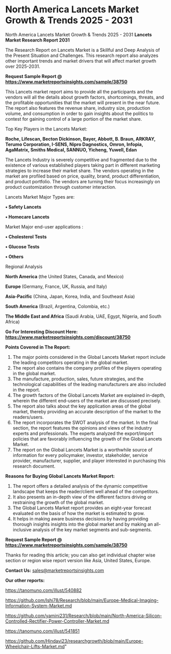 # North America Lancets Market Growth & Trends 2025 - 2031
 North America Lancets Market Growth & Trends 2025 - 2031
<strong>Lancets Market Research Report 2031</strong>

The Research Report on Lancets Market is a Skillful and Deep Analysis of the Present Situation and Challenges. This research report also analyzes other important trends and market drivers that will affect market growth over 2025-2031.

<strong>Request Sample Report @ <a href=https://www.marketreportsinsights.com/sample/38750>https://www.marketreportsinsights.com/sample/38750</a></strong>

This Lancets market report aims to provide all the participants and the vendors will all the details about growth factors, shortcomings, threats, and the profitable opportunities that the market will present in the near future. The report also features the revenue share, industry size, production volume, and consumption in order to gain insights about the politics to contest for gaining control of a large portion of the market share.

Top Key Players in the Lancets Market:

<strong>Roche, Lifescan, Becton Dickinson, Bayer, Abbott, B. Braun, ARKRAY, Terumo Corporation, I-SENS, Nipro Dagnostics, Omron, Infopia, AgaMatrix, Smiths Medical, SANNUO, Yicheng, Yuwell, Edan</strong>

The Lancets Industry is severely competitive and fragmented due to the existence of various established players taking part in different marketing strategies to increase their market share. The vendors operating in the market are profiled based on price, quality, brand, product differentiation, and product portfolio. The vendors are turning their focus increasingly on product customization through customer interaction.

Lancets Market Major Types are:

<strong>•  Safety Lancets

•  Homecare Lancets</strong>

Market Major end-user applications :

<strong>•  Cholesterol Tests

•  Glucose Tests

•  Others</strong>

Regional Analysis

</u><strong><b>North America</b></strong> (the United States, Canada, and Mexico)

<strong><b>Europe </b></strong>(Germany, France, UK, Russia, and Italy)

<strong><b>Asia-Pacific</b></strong> (China, Japan, Korea, India, and Southeast Asia)

<strong><b>South America</b></strong> (Brazil, Argentina, Colombia, etc.)

<strong><b>The Middle East and Africa</b></strong> (Saudi Arabia, UAE, Egypt, Nigeria, and South Africa)

<strong>Go For Interesting Discount Here: <a href=https://www.marketreportsinsights.com/discount/38750>https://www.marketreportsinsights.com/discount/38750</a></strong>

<strong>Points Covered in The Report:</strong>
<ol>
  <li>The major points considered in the Global Lancets Market report include the leading competitors operating in the global market.</li>
  <li>The report also contains the company profiles of the players operating in the global market.</li>
  <li>The manufacture, production, sales, future strategies, and the technological capabilities of the leading manufacturers are also included in the report.</li>
  <li>The growth factors of the Global Lancets Market are explained in-depth, wherein the different end-users of the market are discussed precisely.</li>
  <li>The report also talks about the key application areas of the global market, thereby providing an accurate description of the market to the readers/users.</li>
  <li>The report incorporates the SWOT analysis of the market. In the final section, the report features the opinions and views of the industry experts and professionals. The experts analyzed the export/import policies that are favorably influencing the growth of the Global Lancets Market.</li>
  <li>The report on the Global Lancets Market is a worthwhile source of information for every policymaker, investor, stakeholder, service provider, manufacturer, supplier, and player interested in purchasing this research document.</li>
</ol>
<strong>Reasons for Buying Global Lancets Market Report:</strong>

<ol>
  <li>The report offers a detailed analysis of the dynamic competitive landscape that keeps the reader/client well ahead of the competitors.</li>
  <li>It also presents an in-depth view of the different factors driving or restraining the growth of the global market.</li>
  <li>The Global Lancets Market report provides an eight-year forecast evaluated on the basis of how the market is estimated to grow.</li>
  <li>It helps in making aware business decisions by having providing thorough insights insights into the global market and by making an all-inclusive analysis of the key market segments and sub-segments.</li>
</ol>
<strong>Request Sample Report @ <a href=https://www.marketreportsinsights.com/sample/38750>https://www.marketreportsinsights.com/sample/38750</a></strong>


Thanks for reading this article; you can also get individual chapter wise section or region wise report version like Asia, United States, Europe.

<strong>Contact Us:</strong>
sales@marketreportsinsights.com

<strong>Our other reports:</strong>

<a href=https://tanomuno.com/illust/540882>https://tanomuno.com/illust/540882</a>

<a href=https://github.com/Ishi78/Research/blob/main/Europe-Medical-Imaging-Information-System-Market.md>https://github.com/Ishi78/Research/blob/main/Europe-Medical-Imaging-Information-System-Market.md</a>

<a href=https://github.com/yamini231/Research/blob/main/North-America-Silicon-Controlled-Rectifier-Power-Controller-Market.md>https://github.com/yamini231/Research/blob/main/North-America-Silicon-Controlled-Rectifier-Power-Controller-Market.md</a>

<a href=https://tanomuno.com/illust/541851>https://tanomuno.com/illust/541851</a>

<a href=https://github.com/Hindavi23/researchgrowth/blob/main/Europe-Wheelchair-Lifts-Market.md>https://github.com/Hindavi23/researchgrowth/blob/main/Europe-Wheelchair-Lifts-Market.md</a>"
